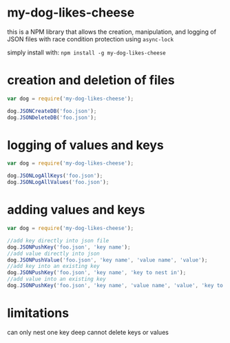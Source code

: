 # my-dog-likes-cheese

this is a NPM library that allows the creation, manipulation, and logging of JSON files with race condition protection using `async-lock`

simply install with: `npm install -g my-dog-likes-cheese`

# creation and deletion of files
```javascript
var dog = require('my-dog-likes-cheese');

dog.JSONCreateDB('foo.json');
dog.JSONDeleteDB('foo.json');
```

# logging of values and keys
```javascript
var dog = require('my-dog-likes-cheese');

dog.JSONLogAllKeys('foo.json');
dog.JSONLogAllValues('foo.json');
```
# adding values and keys
```javascript
var dog = require('my-dog-likes-cheese');

//add key directly into json file
dog.JSONPushKey('foo.json', 'key name');
//add value directly into json
dog.JSONPushValue('foo.json', 'key name', 'value name', 'value');
//add key into an existing key
dog.JSONPushKey('foo.json', 'key name', 'key to nest in');
//add value into an existing key
dog.JSONPushKey('foo.json', 'key name', 'value name', 'value', 'key to nest in');
```
# limitations
can only nest one key deep
cannot delete keys or values
